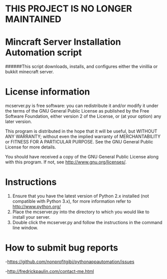 # THIS PROJECT IS NO LONGER MAINTAINED

Mincraft Server Installation Automation script
==============================================

######This script downloads, installs, and configures either the vinillia or bukkit minecraft server.



License information
==============================================

mcserver.py is free software: you can redistribute it and/or modify
it under the terms of the GNU General Public License as published by
the Free Software Foundation, either version 2 of the License, or
(at your option) any later version.

This program is distributed in the hope that it will be useful,
but WITHOUT ANY WARRANTY; without even the implied warranty of
MERCHANTABILITY or FITNESS FOR A PARTICULAR PURPOSE.  See the
GNU General Public License for more details.

You should have received a copy of the GNU General Public License
along with this program.  If not, see <http://www.gnu.org/licenses/>.



Instructions
==============================================
1. Ensure that you have the latest version of Python 2.x installed (not compatible with Python 3.x), for more information refer to http://www.python.org/
2. Place the mcserver.py into the directory to which you would like to install your server.
3. Double click the mcserver.py and follow the instructions in the command line window.



How to submit bug reports
==============================================
-https://github.com/nonprofitgibi/pythonappautomation/issues

-http://fredrickpaulin.com/contact-me.html

